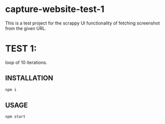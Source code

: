 # capture-website-test-1

This is a test project for the scrappy UI functionality of fetching screenshot from the given URL.

# TEST 1:
loop of 10 iterations.

## INSTALLATION

```sh
npm i
```

## USAGE

```sh
npm start
```

